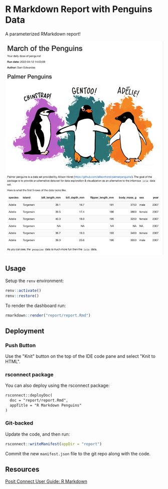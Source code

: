# R Markdown Report with Penguins Data

A parameterized RMarkdown report!

![](report/imgs/report-screenshot.png)

## Usage

Setup the `renv` environment:

```r
renv::activate()
renv::restore()
```

To render the dashboard run:

```r
rmarkdown::render("report/report.Rmd")
```

## Deployment

### Push Button

Use the "Knit" button on the top of the IDE code pane and select "Knit to HTML".

### rsconnect package

You can also deploy using the rsconnect package:

```
rsconnect::deployDoc(
  doc = "report/report.Rmd",
  appTitle = "R Markdown Penguins"
)
```

### Git-backed

Update the code, and then run:

```r
rsconnect::writeManifest(appDir = "report")
```

Commit the new `manifest.json` file to the git repo along with the code.

## Resources

[Posit Connect User Guide: R Markdown](https://docs.posit.co/connect/user/rmarkdown/)

